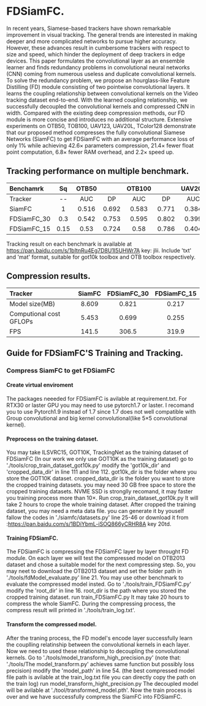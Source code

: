 # FDSiamFC.

In recent years, Siamese-based trackers have shown remarkable improvement in visual tracking. The general trends are interested in making deeper and more complicated networks to pursue higher accuracy. However, these advances result in cumbersome trackers with respect to size and speed, which hinder the deployment of deep trackers in edge devices. This paper formulates the convolutional layer as an ensemble learner and finds redundancy problems in convolutional neural networks (CNN) coming from numerous useless and duplicate convolutional kernels. To solve the redundancy problem, we propose an hourglass-like Feature Distilling (FD) module consisting of two pointwise convolutional layers. It learns the coupling relationship between convolutional kernels on the Video tracking dataset end-to-end. With the learned coupling relationship, we successfully decoupled the convolutional kernels and compressed CNN in width. Compared with the existing deep compression methods, our FD module is more concise and introduces no additional structure. Extensive experiments on OTB50, TOB100, UAV123, UAV20L, TColor128 demonstrate that our proposed method compresses the fully convolutional Siamese Networks (SiamFC) to get FDSiamFC with an average performance loss of only 1% while achieving 42.6× parameters compression, 21.4× fewer float point computation, 6.8× fewer RAM overhead, and 2.2× speed up.

## Tracking performance on multiple benchmark.
| Benchamrk | Sq | OTB50 |  | OTB100 |  | UAV20L |  | UAV123 |  | TColor128 | | FPS |
| :--- | :---: | :---: | :---: | :---: | :---: | :---: | :---: | :---: | :---: | :---: | :---: | :---: |
| Tracker | \-\- | AUC | DP | AUC | DP | AUC | DP | AUC | DP | AUC | DP | \_\_ |
| SiamFC | 1 | 0.516 | 0.692 | 0.583 | 0.771 | 0.384 | 0.579 | 0.478 | 0.697 | 0.506 | 0.707 | 141.5 |
| FDSiamFC_30 | 0.3 | 0.542 | 0.753 | 0.595 | 0.802 | 0.399 | 0.544 | 0.497 | 0.69 | 0.523 | 0.722 | 306.5 |
| FDSiamFC_15 | 0.15 | 0.53 | 0.724 | 0.58 | 0.786 | 0.404 | 0.566 | 0.492 | 0.693 | 0.494 | 0.683 | 319.9 |

Tracking result on each benchmark is available at  https://pan.baidu.com/s/1bItnRu4Eg7D8U1I5UHWr7A  key: jlii.  Include 'txt' and 'mat' format, suitable for got10k toolbox and OTB toolbox respectively.

## Compression results.
| Tracker | SiamFC | FDSiamFC_30 | FDSiamFC_15 |
| :--- | :---: | :---: | :---: |
| Model size(MB) | 8.609 | 0.821 | 0.217 |
| Computional cost GFLOPs | 5.453 | 0.699 | 0.255 |
| FPS | 141.5 | 306.5 | 319.9 |

## Guide for FDSiamFC'S Training and Tracking.
### Compress SiamFC to get FDSiamFC
#### Create virtual enviroment
The packages neeeded for FDSiamFC is avilable at requirement.txt. For RTX30 or laster GPU you may need to use pytorch1.7 or laster. I recomand you to use Pytorch1.9 instead of 1.7 since 1.7 does not well compatible with Group convolutional and big kernel convolutional(like 5×5 convolutional kernel).
#### Preprocess on the training dataset.
You may take ILSVRC15, GOT10K, TrackingNet as the training dataset of FDSiamFC (In our work we only use GOT10K as the training dataset)
go to './tools/crop_train_dataset_got10k.py'
modify the 'got10k_dir' and 'cropped_data_dir' in line 111 and line 112.
got10k_dir is the folder where you store the GOT10K dataset.
cropped_data_dir is the folder you want to store the cropped training datasets.
you may need 30 GB free space to store the cropped training datasets. NVME SSD is stronglly recomand, it may faster you training process more than 10×.
Run
  crop_train_dataset_got10k.py
It will take 2 hours to crope the whole training dataset.
After cropped the training dataset, you may need a meta data file. you can generate it by youself fallow the codes in './siamfc/datasets.py' line 25-46 or download it from :https://pan.baidu.com/s/1BDiYbmL-iSOQ866yCRHR8A  key 20td. 

#### Training FDSiamFC.
The FDSiamFC is compressing the FDSiamFC layer by layer throught FD module. On each layer we will test the compressed model on OTB2013 dataset and chose a suitable model for the next compressing step. So, you may neet to download the OTB2013 dataset and set the folder path in './tools/fdModel_evaluate.py' line 21. You may use other benchmark to evaluate the compressed model insted.
Go to './tools/train_FDSiamFC.py'
modify the 'root_dir' in line 16.
root_dir is the path where you stored the cropped training dataset.
run
  train_FDSiamFC.py
It may take 20 hours to compress the whole SiamFC. During the compressing process, the compress result will printed in './tools/train_log.txt'.

#### Transform the compressed model.
After the traning process, the FD model's encode layer successfully learn the couplling relatinship between the convolutional kernels in each layer. Now we need to used these relationship to decoupling the convolutional kernels.
Go to './tools/model_transform_high_precision.py' (note that: './tools/The model_transform.py' achieves same function but possibly loss precision)
modify the 'model_path' in line 54. (the best compressed model file path is avilable at the train_log.txt file you can directly copy the path on the train log)
run
  model_transform_hight_precision.py
The decoupled model will be avilable at './tool/transformed_model.pth'. Now the train process is over and we have successfully compress the SiamFC into FDSiamFC.









